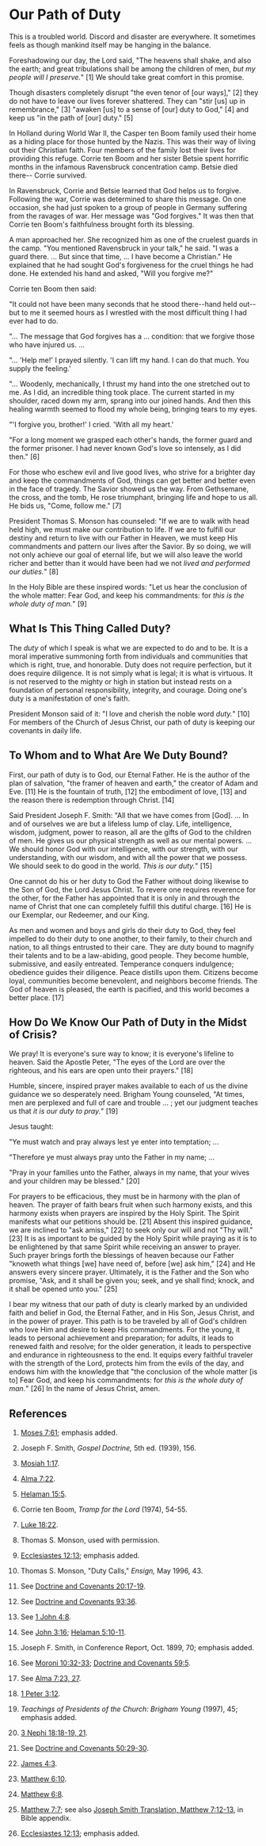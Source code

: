 # Our Path of Duty

This is a troubled world. Discord and disaster are everywhere. It sometimes
feels as though mankind itself may be hanging in the balance.

Foreshadowing our day, the Lord said, "The heavens shall shake, and also the
earth; and great tribulations shall be among the children of men, _but my
people will I preserve._" [1]  We should take great comfort in this promise.

Though disasters completely disrupt "the even tenor of [our ways]," [2]  they
do not have to leave our lives forever shattered. They can "stir [us] up in
remembrance," [3]  "awaken [us] to a sense of [our] duty to God," [4]  and
keep us "in the path of [our] duty." [5]

In Holland during World War II, the Casper ten Boom family used their home as
a hiding place for those hunted by the Nazis. This was their way of living out
their Christian faith. Four members of the family lost their lives for
providing this refuge. Corrie ten Boom and her sister Betsie spent horrific
months in the infamous Ravensbruck concentration camp. Betsie died there--
Corrie survived.

In Ravensbruck, Corrie and Betsie learned that God helps us to forgive.
Following the war, Corrie was determined to share this message. On one
occasion, she had just spoken to a group of people in Germany suffering from
the ravages of war. Her message was "God forgives." It was then that Corrie
ten Boom's faithfulness brought forth its blessing.

A man approached her. She recognized him as one of the cruelest guards in the
camp. "You mentioned Ravensbruck in your talk," he said. "I was a guard there.
... But since that time, ... I have become a Christian." He explained that he had
sought God's forgiveness for the cruel things he had done. He extended his
hand and asked, "Will you forgive me?"

Corrie ten Boom then said:

"It could not have been many seconds that he stood there--hand held out--but
to me it seemed hours as I wrestled with the most difficult thing I had ever
had to do.

"... The message that God forgives has a ... condition: that we forgive those who
have injured us. ...

"... 'Help me!' I prayed silently. 'I can lift my hand. I can do that much. You
supply the feeling.'

"... Woodenly, mechanically, I thrust my hand into the one stretched out to me.
As I did, an incredible thing took place. The current started in my shoulder,
raced down my arm, sprang into our joined hands. And then this healing warmth
seemed to flood my whole being, bringing tears to my eyes.

"'I forgive you, brother!' I cried. 'With all my heart.'

"For a long moment we grasped each other's hands, the former guard and the
former prisoner. I had never known God's love so intensely, as I did then."
[6]

For those who eschew evil and live good lives, who strive for a brighter day
and keep the commandments of God, things can get better and better even in the
face of tragedy. The Savior showed us the way. From Gethsemane, the cross, and
the tomb, He rose triumphant, bringing life and hope to us all. He bids us,
"Come, follow me." [7]

President Thomas S. Monson has counseled: "If we are to walk with head held
high, we must make our contribution to life. If we are to fulfill our destiny
and return to live with our Father in Heaven, we must keep His commandments
and pattern our lives after the Savior. By so doing, we will not only achieve
our goal of eternal life, but we will also leave the world richer and better
than it would have been had we not _lived and performed our duties._" [8]

In the Holy Bible are these inspired words: "Let us hear the conclusion of the
whole matter: Fear God, and keep his commandments: for _this is the whole duty
of man._" [9]

## What Is This Thing Called Duty?

The _duty_ of which I speak is what we are expected to do and to be. It is a
moral imperative summoning forth from individuals and communities that which
is right, true, and honorable. Duty does not require perfection, but it does
require diligence. It is not simply what is legal; it is what is virtuous. It
is not reserved to the mighty or high in station but instead rests on a
foundation of personal responsibility, integrity, and courage. Doing one's
duty is a manifestation of one's faith.

President Monson said of it: "I love and cherish the noble word _duty._" [10]
For members of the Church of Jesus Christ, our path of duty is keeping our
covenants in daily life.

## To Whom and to What Are We Duty Bound?

First, our path of duty is to God, our Eternal Father. He is the author of the
plan of salvation, "the framer of heaven and earth," the creator of Adam and
Eve. [11]  He is the fountain of truth, [12]  the embodiment of love, [13]
and the reason there is redemption through Christ. [14]

Said President Joseph F. Smith: "All that we have comes from [God]. ... In and
of ourselves we are but a lifeless lump of clay. Life, intelligence, wisdom,
judgment, power to reason, all are the gifts of God to the children of men. He
gives us our physical strength as well as our mental powers. ... We should honor
God with our intelligence, with our strength, with our understanding, with our
wisdom, and with all the power that we possess. We should seek to do good in
the world. _This is our duty._" [15]

One cannot do his or her duty to God the Father without doing likewise to the
Son of God, the Lord Jesus Christ. To revere one requires reverence for the
other, for the Father has appointed that it is only in and through the name of
Christ that one can completely fulfill this dutiful charge. [16]  He is our
Exemplar, our Redeemer, and our King.

As men and women and boys and girls do their duty to God, they feel impelled
to do their duty to one another, to their family, to their church and nation,
to all things entrusted to their care. They are duty bound to magnify their
talents and to be a law-abiding, good people. They become humble, submissive,
and easily entreated. Temperance conquers indulgence; obedience guides their
diligence. Peace distills upon them. Citizens become loyal, communities become
benevolent, and neighbors become friends. The God of heaven is pleased, the
earth is pacified, and this world becomes a better place. [17]

## How Do We Know Our Path of Duty in the Midst of Crisis?

We pray! It is everyone's sure way to know; it is everyone's lifeline to
heaven. Said the Apostle Peter, "The eyes of the Lord are over the righteous,
and his ears are open unto their prayers." [18]

Humble, sincere, inspired prayer makes available to each of us the divine
guidance we so desperately need. Brigham Young counseled, "At times, men are
perplexed and full of care and trouble ... ; yet our judgment teaches us that
_it is our duty to pray._" [19]

Jesus taught:

"Ye must watch and pray always lest ye enter into temptation; ...

"Therefore ye must always pray unto the Father in my name; ...

"Pray in your families unto the Father, always in my name, that your wives and
your children may be blessed." [20]

For prayers to be efficacious, they must be in harmony with the plan of
heaven. The prayer of faith bears fruit when such harmony exists, and this
harmony exists when prayers are inspired by the Holy Spirit. The Spirit
manifests what our petitions should be. [21]  Absent this inspired guidance,
we are inclined to "ask amiss," [22]  to seek only our will and not "Thy
will." [23]  It is as important to be guided by the Holy Spirit while praying
as it is to be enlightened by that same Spirit while receiving an answer to
prayer. Such prayer brings forth the blessings of heaven because our Father
"knoweth what things [we] have need of, before [we] ask him," [24]  and He
answers every sincere prayer. Ultimately, it is the Father and the Son who
promise, "Ask, and it shall be given you; seek, and ye shall find; knock, and
it shall be opened unto you." [25]

I bear my witness that our path of duty is clearly marked by an undivided
faith and belief in God, the Eternal Father, and in His Son, Jesus Christ, and
in the power of prayer. This path is to be traveled by all of God's children
who love Him and desire to keep His commandments. For the young, it leads to
personal achievement and preparation; for adults, it leads to renewed faith
and resolve; for the older generation, it leads to perspective and endurance
in righteousness to the end. It equips every faithful traveler with the
strength of the Lord, protects him from the evils of the day, and endows him
with the knowledge that "the conclusion of the whole matter [is to] Fear God,
and keep his commandments: for _this is the whole duty of man._" [26]  In the
name of Jesus Christ, amen.

## References

  1.   [Moses 7:61](https://www.lds.org/scriptures/pgp/moses/7.61?lang=eng#60); emphasis added.

  2.  Joseph F. Smith, _Gospel Doctrine,_ 5th ed. (1939), 156.

  3.   [Mosiah 1:17](https://www.lds.org/scriptures/bofm/mosiah/1.17?lang=eng#16).

  4.   [Alma 7:22](https://www.lds.org/scriptures/bofm/alma/7.22?lang=eng#21).

  5.   [Helaman 15:5](https://www.lds.org/scriptures/bofm/hel/15.5?lang=eng#4).

  6.  Corrie ten Boom, _Tramp for the Lord_ (1974), 54-55.

  7.   [Luke 18:22](https://www.lds.org/scriptures/nt/luke/18.22?lang=eng#21).

  8.  Thomas S. Monson, used with permission.

  9.   [Ecclesiastes 12:13](https://www.lds.org/scriptures/ot/eccl/12.13?lang=eng#12); emphasis added.

  10.  Thomas S. Monson, "Duty Calls," _Ensign,_ May 1996, 43.

  11.  See [Doctrine and Covenants 20:17-19](https://www.lds.org/scriptures/dc-testament/dc/20.17-19?lang=eng#16).

  12.  See [Doctrine and Covenants 93:36](https://www.lds.org/scriptures/dc-testament/dc/93.36?lang=eng#35).

  13.  See [1 John 4:8](https://www.lds.org/scriptures/nt/1-jn/4.8?lang=eng#7).

  14.  See [John 3:16](https://www.lds.org/scriptures/nt/john/3.16?lang=eng#15); [Helaman 5:10-11](https://www.lds.org/scriptures/bofm/hel/5.10-11?lang=eng#9).

  15.  Joseph F. Smith, in Conference Report, Oct. 1899, 70; emphasis added.

  16.  See [Moroni 10:32-33](https://www.lds.org/scriptures/bofm/moro/10.32-33?lang=eng#31); [Doctrine and Covenants 59:5](https://www.lds.org/scriptures/dc-testament/dc/59.5?lang=eng#4).

  17.  See [Alma 7:23, 27](https://www.lds.org/scriptures/bofm/alma/7.23%2C27?lang=eng#22).

  18.   [1 Peter 3:12](https://www.lds.org/scriptures/nt/1-pet/3.12?lang=eng#11).

  19.   _Teachings of Presidents of the Church: Brigham Young_ (1997), 45; emphasis added.

  20.   [3 Nephi 18:18-19, 21](https://www.lds.org/scriptures/bofm/3-ne/18.18-19%2C21?lang=eng#17).

  21.  See [Doctrine and Covenants 50:29-30](https://www.lds.org/scriptures/dc-testament/dc/50.29-30?lang=eng#28).

  22.   [James 4:3](https://www.lds.org/scriptures/nt/james/4.3?lang=eng#2).

  23.   [Matthew 6:10](https://www.lds.org/scriptures/nt/matt/6.10?lang=eng#9).

  24.   [Matthew 6:8](https://www.lds.org/scriptures/nt/matt/6.8?lang=eng#7).

  25.   [Matthew 7:7](https://www.lds.org/scriptures/nt/matt/7.7?lang=eng#6); see also [Joseph Smith Translation, Matthew 7:12-13](https://www.lds.org/scriptures/jst/jst-matt/7.12-13?lang=eng#11), in Bible appendix.

  26.   [Ecclesiastes 12:13](https://www.lds.org/scriptures/ot/eccl/12.13?lang=eng#12); emphasis added.

